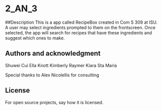 # 2_AN_3

##Description
This is a app called RecipeBox created in Com S 309 at ISU. A user may select ingredients prompted to them on the frontscreen. Once selected, the app will search for recipes that have these ingredients and suggest which ones to make.

## Authors and acknowledgment
Shuwei Cui
Ella Knott
Kimberly Raymer
Kiara Sta Maria

Special thanks to Alex Nicolellis for consulting 

## License
For open source projects, say how it is licensed.
